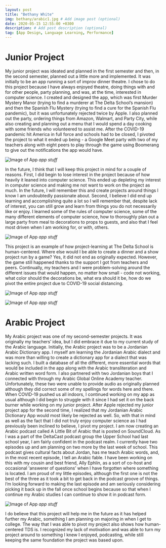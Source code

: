 ```yaml
---
layout: post
title: "Bethany White"
img: bethany/arabic1.jpg # Add image post (optional)
date: 2020-05-15 12:55:00 +0300
description: # Add post description (optional)
tag: [App Design, Language Learning, Performance]
---
```

# Junior Project
My junior project was ideated and planned in the first semester and then, in the second semester, planned out a little more and implemented. It was initially to be an app running a sort of improv dinner theatre. I chose to do this project because I have always enjoyed theatre, doing things with and for other people, party planning, and was, at the time, interested in computer science. I created and designed the app, which was first Murder Mystery Manor (trying to find a murderer at The Delta School’s mansion) and then the Spanish Flu Mystery (trying to find a cure for the Spanish Flu pandemic), but it was unfortunately rejected twice by Apple. I also planned out the party, ordering things from Amazon, Walmart, and Party City, while also creating and planning out a menu that I would spend a day cooking with some friends who volunteered to assist me. After the COVID-19 pandemic hit America in full force and schools had to be closed, I pivoted the project to what it ended up being - a Google Meet party with two of my teachers along with eight peers to play through the game using Boomerang to give out the notifications the app would have.

![Image of App](../assets/img/bethany/app1.png)
*app stuff*

In the future, I think that I will keep this project in mind for a couple of reasons. First, I did begin to lose interest in the project because of how heavily it leaned into computer science. This ended up depleting my interest in computer science and making me not want to work on the project as much. In the future, I will remember this and create projects around things I know I am undoubtedly passionate about. Second, I believe I did end up learning and accomplishing quite a lot so I will remember that, despite lack of interest, you can still grow and learn from things you do not necessarily like or enjoy. I learned some of the rules of computer science, some of the many different elements of computer science, how to thoroughly plan out a large party from meal to decorations to props to guests, and also that I feel most driven when I am working for, or with, others.

![Image of App](../assets/img/bethany/app2.png)
*app stuff*

This project is an example of how project-learning at The Delta School is human-centered. Where else would I be able to create a dinner and a show project run by a game? Yes, it did not end as originally expected. However, the game still happened thanks to the support I got from teachers and peers. Continually, my teachers and I were problem-solving around the different issues that would happen, no matter how small - code not working, what color should the decorations be, what era should it be, how do we pivot the entire project due to COVID-19 social distancing.

![Image of App](../assets/img/bethany/app3.png)
*app stuff*

![Image of App](../assets/img/bethany/app4.jpg)
*app stuff*


# Arabic Project
My Arabic project was one of my second-semester projects. It was originally my teachers’ idea, but I did embrace it due to my current study of the Arabic language. Initially, the Arabic project was to be a Jordanian Arabic Dictionary app. I myself am learning the Jordanian Arabic dialect and was more than willing to create a dictionary app for a dialect that was lacking such. I built a database of all the different, more essential words that would be included in the app along with the Arabic transliteration and Arabic written word form. I also partnered with two Jordanian boys that I connected with through my Arabic Global Online Academy teacher. Unfortunately, these two were unable to provide audio as originally planned although they did correct some of my spellings for words here and there. When COVID-19 pushed us all indoors, I continued working on my app as usual although I did begin to struggle with it since I had set it on the back burner while working on my junior project. After Apple rejected my junior project app for the second time, I realized that my Jordanian Arabic Dictionary App would most likely be rejected as well. So, with that in mind as well as the fact that I did not truly enjoy computer science as I had previously been inclined to believe, I pivot my project.
I am now creating an Arabic podcast called A Little Bit of Arabic that is posted on SoundCloud. As I was a part of the DeltaCast podcast group the Upper School had last school year, I am fairly confident in the podcast realm. I currently have two episodes up and am planning on two more by the last week of school. This podcast gives cultural facts about Jordan, has me teach Arabic words, and, in the most recent episode, I tell an Arabic fable. I have been working on this with my cousin and best friend, Ally Ephlin, as a sort of co-host and occasional ‘answerer of questions’ when I have forgotten where something is located. I am proud of my little episodes, although the first one is not the best of the three as it took a bit to get back in the podcast groove of things. I’m looking forward to making the last episode and am seriously considering picking it back up in the fall once school begins because so that when I continue my Arabic studies I can continue to show it in podcast form.

![Image of App](../assets/img/bethany/arabic1.png)
*app stuff*

I do believe that this project will help me in the future as it has helped further my Arabic, something I am planning on majoring in when I get to college. The way that I was able to pivot my project also shows how human-centered TDS is. I recognized my lack of motivation and was able to turn my project around to something I knew I enjoyed, podcasting, while still keeping the same foundation the project was based upon.
